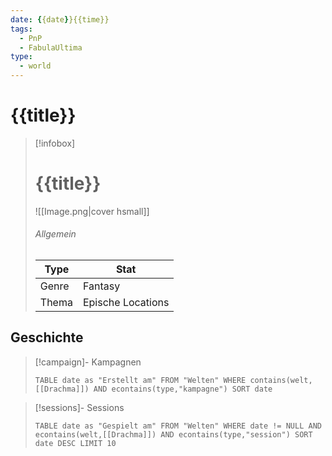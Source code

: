 ```yaml
---
date: {{date}}{{time}}
tags:
  - PnP
  - FabulaUltima
type:
  - world
---
```

# {{title}}

> [!infobox]
> # {{title}}
> ![[Image.png|cover hsmall]]
> ###### Allgemein
> | Type |  Stat |
> |---|---|
> | Genre | Fantasy |
> | Thema | Epische Locations |

## Geschichte
> [!campaign]- Kampagnen
> ```dataview
> TABLE date as "Erstellt am" FROM "Welten" WHERE contains(welt,[[Drachma]]) AND econtains(type,"kampagne") SORT date
> ```

>[!sessions]- Sessions
> ```dataview
> TABLE date as "Gespielt am" FROM "Welten" WHERE date != NULL AND econtains(welt,[[Drachma]]) AND econtains(type,"session") SORT date DESC LIMIT 10
> ```


